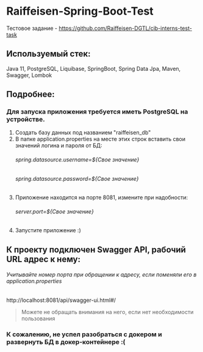 # Raiffeisen-Spring-Boot-Test

Тестовое задание - https://github.com/Raiffeisen-DGTL/cib-interns-test-task

## Используемый стек:
Java 11, PostgreSQL, Liquibase, SpringBoot, Spring Data Jpa, Maven, Swagger, Lombok

## Подробнее:
### Для запуска приложения требуется иметь PostgreSQL на устройстве.
1. Создать базу данных под названием "raiffeisen_db"
2. В папке application.properties на месте этих строк вставить свои значений логина и пароля от БД:
      ###### spring.datasource.username=${Свое значение} 
      ###### spring.datasource.password=${Свое значение} 
3. Приложение находится на порте 8081, измените при надобности:
      ###### server.port=${Свое значение}
4. Запустите приложение :)

## К проекту подключен Swagger API, рабочий URL адрес к нему:
###### Учитывайте номер порта при обращении к адресу, если поменяли его в application.properties
http://localhost:8081/api/swagger-ui.html#/
> Можете не обращать внимания на него, если нет необходимости пользования

### К сожалению, не успел разобраться с докером и развернуть БД в докер-контейнере :(

